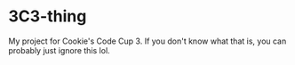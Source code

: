# 3C3-thing
My project for Cookie's Code Cup 3. If you don't know what that is, you can probably just ignore this lol.
